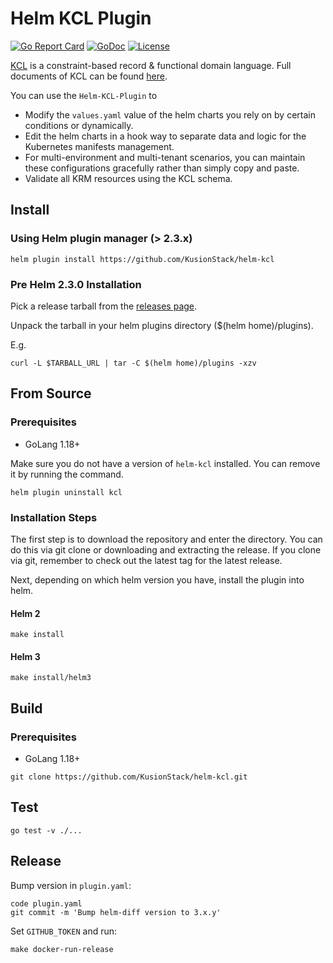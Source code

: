 # Helm KCL Plugin

[![Go Report Card](https://goreportcard.com/badge/github.com/KusionStack/helm-kcl)](https://goreportcard.com/report/github.com/KusionStack/helm-kcl)
[![GoDoc](https://godoc.org/github.com/KusionStack/helm-kcl?status.svg)](https://godoc.org/github.com/KusionStack/helm-kcl)
[![License](https://img.shields.io/badge/License-Apache%202.0-blue.svg)](https://github.com/KusionStack/helm-kcl/blob/main/LICENSE)

[KCL](https://github.com/KusionStack/KCLVM) is a constraint-based record & functional domain language. Full documents of KCL can be found [here](https://kcl-lang.io/).

You can use the `Helm-KCL-Plugin` to

+ Modify the `values.yaml` value of the helm charts you rely on by certain conditions or dynamically.
+ Edit the helm charts in a hook way to separate data and logic for the Kubernetes manifests management.
+ For multi-environment and multi-tenant scenarios, you can maintain these configurations gracefully rather than simply copy and paste.
+ Validate all KRM resources using the KCL schema.

## Install

### Using Helm plugin manager (> 2.3.x)

```shell
helm plugin install https://github.com/KusionStack/helm-kcl
```

### Pre Helm 2.3.0 Installation

Pick a release tarball from the [releases page](https://github.com/KusionStack/helm-kcl/releases).

Unpack the tarball in your helm plugins directory ($(helm home)/plugins).

E.g.

```shell
curl -L $TARBALL_URL | tar -C $(helm home)/plugins -xzv
```

## From Source

### Prerequisites

+ GoLang 1.18+

Make sure you do not have a version of `helm-kcl` installed. You can remove it by running the command.

```shell
helm plugin uninstall kcl
```

### Installation Steps

The first step is to download the repository and enter the directory. You can do this via git clone or downloading and extracting the release. If you clone via git, remember to check out the latest tag for the latest release.

Next, depending on which helm version you have, install the plugin into helm.

#### Helm 2

```shell
make install
```

#### Helm 3

```shell
make install/helm3
```

## Build

### Prerequisites

+ GoLang 1.18+

```shell
git clone https://github.com/KusionStack/helm-kcl.git
```

## Test

```shell
go test -v ./...
```

## Release

Bump version in `plugin.yaml`:

```shell
code plugin.yaml
git commit -m 'Bump helm-diff version to 3.x.y'
```

Set `GITHUB_TOKEN` and run:

```shell
make docker-run-release
```
